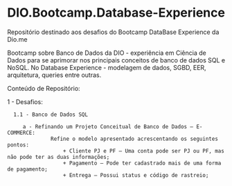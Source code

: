 # DIO.Bootcamp.Database-Experience
Repositório destinado aos desafios do Bootcamp DataBase Experience da Dio.me 

Bootcamp sobre Banco de Dados da DIO - experiência em Ciência de Dados para se aprimorar nos principais conceitos de banco de dados SQL e NoSQL. 
No Database Experience - modelagem de dados, SGBD, EER, arquitetura, queries entre outras.  

Conteúdo de Repositório:

  1 - Desafios:
  
      1.1 - Banco de Dados SQL
         
         a - Refinando um Projeto Conceitual de Banco de Dados – E-COMMERCE:
                  Refine o modelo apresentado acrescentando os seguintes pontos:
                      + Cliente PJ e PF – Uma conta pode ser PJ ou PF, mas não pode ter as duas informações;
                      + Pagamento – Pode ter cadastrado mais de uma forma de pagamento;
                      + Entrega – Possui status e código de rastreio;
                      
        
          
